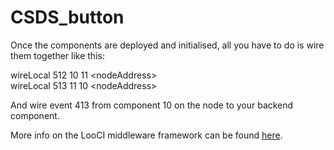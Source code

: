 CSDS_button
===========

Once the components are deployed and initialised, all you have to do is wire them together like this:    

wireLocal 512 10 11 &lt;nodeAddress>  
wireLocal 513 11 10 &lt;nodeAddress>    

And wire event 413 from component 10 on the node to your backend component.  

More info on the LooCI middleware framework can be found [here](https://distrinet.cs.kuleuven.be/software/looci/).
